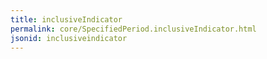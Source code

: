 ```yaml
---
title: inclusiveIndicator
permalink: core/SpecifiedPeriod.inclusiveIndicator.html
jsonid: inclusiveindicator
---
```

